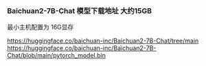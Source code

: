 
### Baichuan2-7B-Chat 模型下载地址 大约15GB 
最小主机配置为 16G显存

https://huggingface.co/baichuan-inc/Baichuan2-7B-Chat/tree/main
https://huggingface.co/baichuan-inc/Baichuan2-7B-Chat/blob/main/pytorch_model.bin